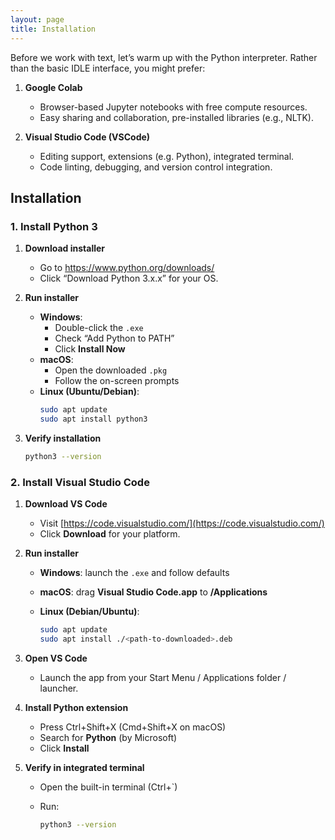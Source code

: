 ```yaml
---
layout: page
title: Installation
---
```


Before we work with text, let’s warm up with the Python interpreter. Rather than the basic IDLE interface, you might prefer:

1. **Google Colab**  
   - Browser-based Jupyter notebooks with free compute resources.  
   - Easy sharing and collaboration, pre-installed libraries (e.g., NLTK).

2. **Visual Studio Code (VSCode)**  
   - Editing support, extensions (e.g. Python), integrated terminal.  
   - Code linting, debugging, and version control integration.  

## Installation

### 1. Install Python 3

1. **Download installer**  
   - Go to https://www.python.org/downloads/   
   - Click “Download Python 3.x.x” for your OS.

2. **Run installer**  
   - **Windows**:  
     - Double-click the `.exe`  
     - Check “Add Python to PATH”  
     - Click **Install Now**  
   - **macOS**:  
     - Open the downloaded `.pkg`  
     - Follow the on-screen prompts  
   - **Linux (Ubuntu/Debian)**:  
     ```bash
     sudo apt update
     sudo apt install python3
     ```

3. **Verify installation**  
   ```bash
   python3 --version
   ```

### 2. Install Visual Studio Code

1. **Download VS Code**

   * Visit [https://code.visualstudio.com/](https://code.visualstudio.com/)
   * Click **Download** for your platform.

2. **Run installer**

   * **Windows**: launch the `.exe` and follow defaults
   * **macOS**: drag **Visual Studio Code.app** to **/Applications**
   * **Linux (Debian/Ubuntu)**:

     ```bash
     sudo apt update
     sudo apt install ./<path-to-downloaded>.deb
     ```

3. **Open VS Code**

   * Launch the app from your Start Menu / Applications folder / launcher.

4. **Install Python extension**

   * Press Ctrl+Shift+X (Cmd+Shift+X on macOS)
   * Search for **Python** (by Microsoft)
   * Click **Install**

5. **Verify in integrated terminal**

   * Open the built-in terminal (Ctrl+\`)
   * Run:

     ```bash
     python3 --version
     ```
